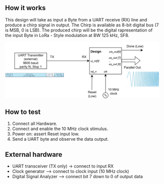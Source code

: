 <!---

This file is used to generate your project datasheet. Please fill in the information below and delete any unused
sections.

You can also include images in this folder and reference them in the markdown. Each image must be less than
512 kb in size, and the combined size of all images must be less than 1 MB.
-->

## How it works

This design will take as input a Byte from a UART  receive (RX) line and produce a chirp signal in output.
The Chirp is available as 8-bit digital bus (7 is MSB, 0 is LSB).
The produced chirp will be the digital rapresentation of the input Byte in LoRa - Style modulation at BW 125 kHz, SF8.

![System diagram](additional/Megnevezetlen_diagram.png)

## How to test
1. Connect all Hardware.
2. Connect and enable the 10 MHz clock stimulus.
3. Power on: assert Reset input low.
4. Send a UART byte and observe the data output.

## External hardware

- UART transceiver (TX only) -> connect to input RX
- Clock generator --> connect to clock input (10 MHz clock)
- Digital Signal Analyzer --> connect bit 7 down to 0 of output data
